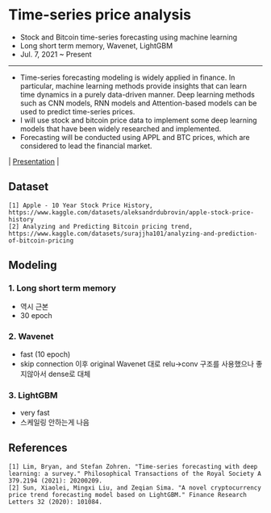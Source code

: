 # Time-series price analysis
- Stock and Bitcoin time-series forecasting using machine learning
- Long short term memory, Wavenet, LightGBM
- Jul. 7, 2021 ~ Present

---------------------------------
- Time-series forecasting modeling is widely applied in finance. In particular, machine learning methods provide insights that can learn time dynamics in a purely data-driven manner. Deep learning methods such as CNN models, RNN models and Attention-based models can be used to predict time-series prices.
- I will use stock and bitcoin price data to implement some deep learning models that have been widely researched and implemented.
- Forecasting will be conducted using APPL and BTC prices, which are considered to lead the financial market.

| [Presentation](https://github.com/OH-Seoyoung/Time-series_price_analysis/blob/master/20220331_stock_price_forecasting.pdf) |
## Dataset
```
[1] Apple - 10 Year Stock Price History, https://www.kaggle.com/datasets/aleksandrdubrovin/apple-stock-price-history
[2] Analyzing and Predicting Bitcoin pricing trend, https://www.kaggle.com/datasets/surajjha101/analyzing-and-prediction-of-bitcoin-pricing
```
## Modeling
### 1. Long short term memory
- 역시 근본
- 30 epoch
### 2. Wavenet
- fast (10 epoch)
- skip connection 이후 original Wavenet 대로 relu->conv 구조를 사용했으나 좋지않아서 dense로 대체

### 3. LightGBM
- very fast
- 스케일링 안하는게 나음
## References
```
[1] Lim, Bryan, and Stefan Zohren. "Time-series forecasting with deep learning: a survey." Philosophical Transactions of the Royal Society A 379.2194 (2021): 20200209.
[2] Sun, Xiaolei, Mingxi Liu, and Zeqian Sima. "A novel cryptocurrency price trend forecasting model based on LightGBM." Finance Research Letters 32 (2020): 101084.
```


